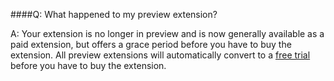####Q:	What happened to my preview extension?

A:	Your extension is no longer in preview and 
is now generally available as a paid extension, 
but offers a grace period before you have to buy the extension. 
All preview extensions will automatically convert to a 
[free trial](https://www.visualstudio.com/docs/setup-admin/team-services/try-additional-features-vs) 
before you have to buy the extension.
